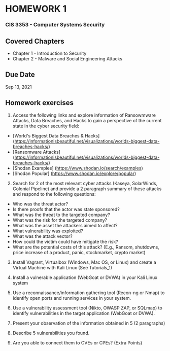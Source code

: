 # HOMEWORK 1
### CIS 3353 - Computer Systems Security

## Covered Chapters
- Chapter 1 - Introduction to Security
- Chapter 2 - Malware and Social Engineering Attacks

## Due Date

Sep 13, 2021

## Homework exercises

1. Access the following links and explore information of Ransowmware Attacks, Data Breaches, and Hacks to gain a perspective of the current state in the cyber security field:

- [World's Biggest Data Breaches & Hacks] (https://informationisbeautiful.net/visualizations/worlds-biggest-data-breaches-hacks/)
- [Ransomware Attacks] (https://informationisbeautiful.net/visualizations/worlds-biggest-data-breaches-hacks/)
- [Shodan Examples] (https://www.shodan.io/search/examples)
- [Shodan Popular] (https://www.shodan.io/explore/popular)

2. Search for 2 of the most relevant cyber attacks (Kaseya, SolarWinds, Colonial Pipeline) and provide a 2 paragraph summary of these attacks and respond to the following questions:

- Who was the threat actor?
- Is there proofs that the actor was state sponsored?
- What was the threat to the targeted company?
- What was the risk for the targeted company?
- What was the asset the attackers aimed to affect?
- What vulnerability was exploited?
- What was the attack vector?
- How could the victim could have mitigate the risk?
- What are the potential costs of this attack? (E.g., Ransom, shutdowns, price increase of a product, panic, stockmarket, crypto market)

3. Install Vagrant, Virtualbox (Windows, Mac OS, or Linux) and create a Virtual Machine with Kali Linux (See Tutorials_1)

4. Install a vulnerable application (WebGoat or DVWA) in your Kali Linux system

5. Use a reconnaissance/information gathering tool (Recon-ng or Nmap) to identify open ports and running services in your system.

6. Use a vulnerability assessment tool (Nikto, OWASP ZAP, or SQLmap) to identify vulnerabilities in the target application (WebGoat or DVWA).

7. Present your observation of the information obtained in 5 (2 paragraphs)

8. Describe 5 vulnerabilities you found. 

9. Are you able to connect them to CVEs or CPEs? (Extra Points) 




